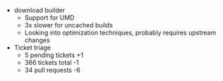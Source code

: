 * download builder
  * Support for UMD
  * 3x slower for uncached builds
  * Looking into optimization techniques, probably requires upstream changes
* Ticket triage
  * 5 pending tickets +1
  * 366 tickets total -1
  * 34 pull requests -6
